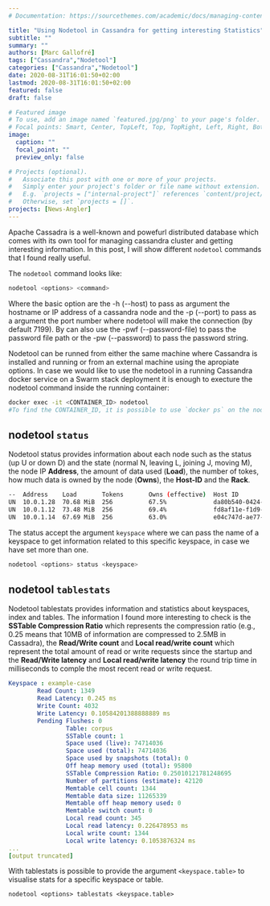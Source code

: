 ```yaml
---
# Documentation: https://sourcethemes.com/academic/docs/managing-content/

title: "Using Nodetool in Cassandra for getting interesting Statistics"
subtitle: ""
summary: ""
authors: [Marc Gallofré]
tags: ["Cassandra","Nodetool"]
categories: ["Cassandra","Nodetool"]
date: 2020-08-31T16:01:50+02:00
lastmod: 2020-08-31T16:01:50+02:00
featured: false
draft: false

# Featured image
# To use, add an image named `featured.jpg/png` to your page's folder.
# Focal points: Smart, Center, TopLeft, Top, TopRight, Left, Right, BottomLeft, Bottom, BottomRight.
image:
  caption: ""
  focal_point: ""
  preview_only: false

# Projects (optional).
#   Associate this post with one or more of your projects.
#   Simply enter your project's folder or file name without extension.
#   E.g. `projects = ["internal-project"]` references `content/project/deep-learning/index.md`.
#   Otherwise, set `projects = []`.
projects: [News-Angler]
---
```

Apache Cassadra is a well-known and powefurl distributed database which comes with its own tool for managing cassandra cluster and getting interesting information. In this post, I will show different `nodetool` commands that I found really useful.

The `nodetool` command looks like:
```bash
nodetool <options> <command>
```

Where the basic option are the -h (--host) to pass as argument the hostname or IP address of a cassandra node and the -p (--port) to pass as a argument the port number where nodetool will make the connection (by default 7199). By can also use the -pwf (--password-file) to pass the password file path or the -pw (--password) to pass the	password string.

Nodetool can be runned from either the same machine where Cassandra is installed and running or from an external machine using the apropiate options. In case we would like to use the nodetool in a running Cassandra docker service on a Swarm stack deployment it is enough to execture the nodetool command inside the running container:

```bash
docker exec -it <CONTAINER_ID> nodetool
#To find the CONTAINER_ID, it is possible to use `docker ps` on the node where Cassandra container is running
```

## nodetool `status`
Nodetool status provides information about each node such as the status (up U or down D) and the state (normal N, leaving L, joining J, moving M), the node IP **Address**, the amount of data used (**Load**), the number of tokes, how much data is owned by the node (**Owns**), the **Host-ID** and the **Rack**.

```bash
--  Address    Load       Tokens       Owns (effective)  Host ID                               Rack
UN  10.0.1.28  70.68 MiB  256          67.5%             da80b540-0424-4ad1-b64c-51cf4c46dcfe  rack1
UN  10.0.1.12  73.48 MiB  256          69.4%             fd8af11e-f1d9-4adb-abe5-84925113f9bb  rack1
UN  10.0.1.14  67.69 MiB  256          63.0%             e04c747d-ae77-476f-92fc-34bda99ab1e4  rack1
```
The status accept the argument `keyspace` where we can pass the name of a keyspace to get information related to this specific keyspace, in case we have set more than one.

```bash
nodetool <options> status <keyspace>
```

## nodetool `tablestats`
Nodetool tablestats provides information and statistics about keyspaces, index and tables. The information I found more interesting to check is the **SSTable Compression Ratio** which represents the compression ratio (e.g., 0.25 means that 10MB of information are compressed to 2.5MB in Cassadra), the **Read/Write count** and **Local read/write count** which represent the total amount of read or write requests since the startup and the **Read/Write latency** and **Local read/write latency** the round trip time in milliseconds to comple the most recent read or write request.

```yaml
Keyspace : example-case
        Read Count: 1349
        Read Latency: 0.245 ms
        Write Count: 4032
        Write Latency: 0.10584201388888889 ms
        Pending Flushes: 0
                Table: corpus
                SSTable count: 1
                Space used (live): 74714036
                Space used (total): 74714036
                Space used by snapshots (total): 0
                Off heap memory used (total): 95800
                SSTable Compression Ratio: 0.25010121781248695
                Number of partitions (estimate): 42120
                Memtable cell count: 1344
                Memtable data size: 11265339
                Memtable off heap memory used: 0
                Memtable switch count: 0
                Local read count: 345
                Local read latency: 0.226478953 ms
                Local write count: 1344
                Local write latency: 0.1053876324 ms
... 
[output truncated]
```
With tablestats is possible to provide the argument `<keyspace.table>` to visualise stats for a specific keyspace or table.

```
nodetool <options> tablestats <keyspace.table>
```